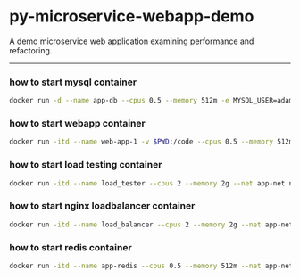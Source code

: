 # py-microservice-webapp-demo

A demo microservice web application examining performance and refactoring.

---

### how to start mysql container

```sh
docker run -d --name app-db --cpus 0.5 --memory 512m -e MYSQL_USER=adam -e MYSQL_ROOT_PASSWORD=root -e MYSQL_DATABASE=web_app_db --net app-net mysql:5.7
```

### how to start webapp container

```sh
docker run -itd --name web-app-1 -v $PWD:/code --cpus 0.5 --memory 512m -p 8080:8000 --workdir /code --net app-net -e DOCKER_CONTAINER_ID=1 python:3.8
```

### how to start load testing container

```sh
docker run -itd --name load_tester --cpus 2 --memory 2g --net app-net node:latest
```

### how to start  nginx loadbalancer container

```sh
docker run -itd --name load_balancer --cpus 2 --memory 2g --net app-net -p 80:80 --workdir /etc/nginx/conf.d -v $PWD/static:/static nginx:latest
```

### how to start redis container

```sh
docker run -itd --name app-redis --cpus 0.5 --memory 512m --net app-net redis
```

